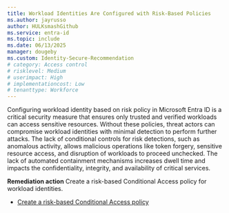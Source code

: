 ```yaml
---
title: Workload Identities Are Configured with Risk-Based Policies    
ms.author: jayrusso
author: HULKsmashGithub
ms.service: entra-id
ms.topic: include
ms.date: 06/13/2025
manager: dougeby
ms.custom: Identity-Secure-Recommendation
# category: Access control
# risklevel: Medium
# userimpact: High
# implementationcost: Low
# tenanttype: Workforce
---
```

Configuring workload identity based on risk policy in Microsoft Entra ID is a critical security measure that ensures only trusted and verified workloads can access sensitive resources. Without these policies, threat actors can compromise workload identities with minimal detection to perform further attacks. The lack of conditional controls for risk detections, such as anomalous activity, allows malicious operations like token forgery, sensitive resource access, and disruption of workloads to proceed unchecked. The lack of automated containment mechanisms increases dwell time and impacts the confidentiality, integrity, and availability of critical services.   

**Remediation action**
Create a risk-based Conditional Access policy for workload identities.
- [Create a risk-based Conditional Access policy](../../identity/conditional-access/workload-identity.md#create-a-risk-based-conditional-access-policy)   
